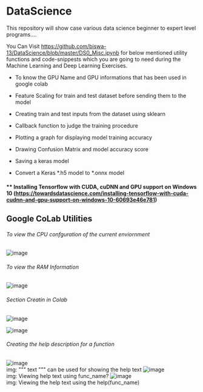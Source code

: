 # DataScience
This repository will show case various data science beginner to expert level programs....

You Can Visit https://github.com/biswa-13/DataScience/blob/master/DS0_Misc.ipynb for below mentioned utility functions and code-snippests which you are going to need during the Machine Learning and Deep Learning Exercises.

- To know the GPU Name and GPU informations that has been used in google colab

- Feature Scaling for train and test dataset before sending them to the model
- Creating train and test inputs from the dataset using sklearn

- Callback function to judge the training procedure

- Plotting a graph for displaying model training accuracy 
- Drawing Confusion Matrix and model accuracy score


- Saving a keras model

- Convert a Keras *.h5 model to *.onnx model

#### ** Installing Tensorflow with CUDA, cuDNN and GPU support on Windows 10 (https://towardsdatascience.com/installing-tensorflow-with-cuda-cudnn-and-gpu-support-on-windows-10-60693e46e781)

## Google CoLab Utilities

###### To view the CPU confguration of the current enviornment
![image](https://user-images.githubusercontent.com/8691837/131219771-fdf76393-1732-4f30-ad19-9d0f6372f84c.png)

###### To view the RAM Information
![image](https://user-images.githubusercontent.com/8691837/131219837-6cb44a52-c207-45c6-8eda-c567ea49db12.png)

###### Section Creatin in Colab
![image](https://user-images.githubusercontent.com/8691837/131220140-2cf09e9e-0063-43c9-b33a-26290a5fc009.png)

![image](https://user-images.githubusercontent.com/8691837/131220161-97ca1e14-536a-476c-acf2-364467ca812f.png)

###### Creating the help description for a function
![image](https://user-images.githubusercontent.com/8691837/131220952-8712a505-916b-44a8-9519-b22f36ceff8f.png)
   <br/>img: """ text """ can be used for showing the help text
![image](https://user-images.githubusercontent.com/8691837/131220922-06d4c483-53d0-4830-8804-a15a1cfc0561.png)
  <br/>img: Viewing help text using func_name?
![image](https://user-images.githubusercontent.com/8691837/131220936-aa181e43-ac34-44ba-afb3-5c4d1963ad98.png)
  <br/>img: Viewing the help text using the help(func_name)



